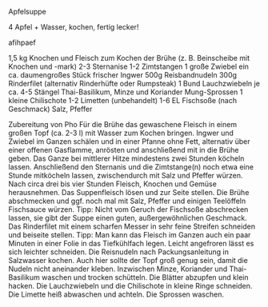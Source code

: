 
Apfelsuppe

4 Apfel + Wasser, kochen, fertig lecker!

afihpaef

1,5 kg Knochen und Fleisch zum Kochen der Brühe (z. B. Beinscheibe mit Knochen und -mark)
2-3 Sternanise
1-2 Zimtstangen
1 große Zwiebel
ein ca. daumengroßes Stück frischer Ingwer
500g Reisbandnudeln
300g Rinderfilet (alternativ Rinderhüfte oder Rumpsteak)
1 Bund Lauchzwiebeln
je ca. 4-5 Stängel Thai-Basilikum, Minze und Koriander
Mung-Sprossen
1 kleine Chilischote
1-2 Limetten (unbehandelt)
1-6 EL Fischsoße (nach Geschmack)
Salz, Pfeffer

Zubereitung von Pho
Für die Brühe das gewaschene Fleisch in einem großen Topf (ca. 2-3 l) mit Wasser zum Kochen bringen.
Ingwer und Zwiebel im Ganzen schälen und in einer Pfanne ohne Fett, alternativ über einer offenen Gasflamme, anrösten und anschließend mit in die Brühe geben.
Das Ganze bei mittlerer Hitze mindestens zwei Stunden köcheln lassen.
Anschließend den Sternanis und die Zimtstange(n) noch etwa eine Stunde mitköcheln lassen, zwischendurch mit Salz und Pfeffer würzen.
Nach circa drei bis vier Stunden Fleisch, Knochen und Gemüse herausnehmen. Das Suppenfleisch lösen und zur Seite stellen. Die Brühe abschmecken und ggf. noch mal mit Salz, Pfeffer und einigen Teelöffeln Fischsauce würzen.
Tipp: Nicht vom Geruch der Fischsoße abschrecken lassen, sie gibt der Suppe einen guten, außergewöhnlichen Geschmack.
Das Rinderfilet mit einem scharfen Messer in sehr feine Streifen schneiden und beiseite stellen.
Tipp: Man kann das Fleisch im Ganzen auch ein paar Minuten in einer Folie in das Tiefkühlfach legen. Leicht angefroren lässt es sich leichter schneiden.
Die Reisnudeln nach Packungsanleitung in Salzwasser kochen. Auch hier sollte der Topf groß genug sein, damit die Nudeln nicht aneinander kleben.
Inzwischen Minze, Koriander und Thai-Basilikum waschen und trocken schütteln. Die Blätter abzupfen und klein hacken. Die Lauchzwiebeln und die Chilischote in kleine Ringe schneiden. Die Limette heiß abwaschen und achteln. Die Sprossen waschen.
